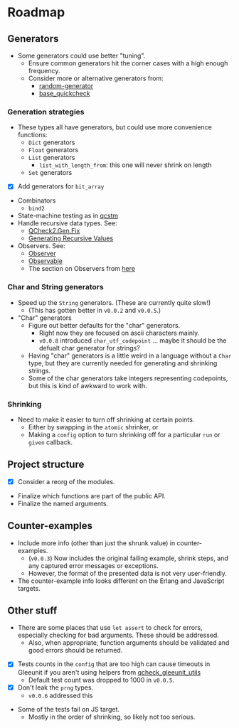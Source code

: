 # Roadmap

## Generators

- Some generators could use better "tuning".
  - Ensure common generators hit the corner cases with a high enough frequency.
  - Consider more or alternative generators from:
    - [random-generator](https://github.com/gasche/random-generator)
    - [base_quickcheck](https://github.com/janestreet/base_quickcheck)

### Generation strategies

- These types all have generators, but could use more convenience functions:
  - `Dict` generators
  - `Float` generators
  - `List` generators
    - `list_with_length_from`: this one will never shrink on length
  - `Set` generators
- [x] Add generators for `bit_array`
- Combinators
  - `bind2`
- State-machine testing as in [qcstm](https://github.com/jmid/qcstm)
- Handle recursive data types. See:
  - [QCheck2.Gen.Fix](https://ocaml.org/p/qcheck-core/latest/doc/QCheck2/Gen/index.html#recursive-data-structures)
  - [Generating Recursive Values](https://ocaml.org/p/base_quickcheck/latest/doc/Base_quickcheck/Generator/index.html#generating-recursive-values)
- Observers. See:
  - [Observer](https://ocaml.org/p/base_quickcheck/latest/doc/Base_quickcheck/Observer/index.html)
  - [Observable](https://ocaml.org/p/qcheck-core/latest/doc/QCheck2/Observable/index.html)
  - The section on Observers from [here](https://blog.janestreet.com/quickcheck-for-core/)

### Char and String generators

- Speed up the `String` generators. (These are currently quite slow!)
  - (This has gotten better in `v0.0.2` and `v0.0.5`.)
- "Char" generators
  - Figure out better defaults for the "char" generators.
    - Right now they are focused on ascii characters mainly.
    - `v0.0.8` introduced `char_utf_codepoint` ... maybe it should be the defualt char generator for strings?
  - Having "char" generators is a little weird in a language without a `Char` type, but they are currently needed for generating and shrinking strings.
  - Some of the char generators take integers representing codepoints, but this is kind of awkward to work with.

### Shrinking

- Need to make it easier to turn off shrinking at certain points.
  - Either by swapping in the `atomic` shrinker, or
  - Making a `config` option to turn shrinking off for a particular `run` or `given` callback.

## Project structure

- [x] Consider a reorg of the modules.
- Finalize which functions are part of the public API.
- Finalize the named arguments.

## Counter-examples

- Include more info (other than just the shrunk value) in counter-examples.
  - (`v0.0.3`) Now includes the original failing example, shrink steps, and any captured error messages or exceptions.
  - However, the format of the presented data is not very user-friendly.
- The counter-example info looks different on the Erlang and JavaScript targets.

## Other stuff

- There are some places that use `let assert` to check for errors, especially checking for bad arguments. These should be addressed.
  - Also, when appropriate, function arguments should be validated and good errors should be returned.
- [x] Tests counts in the `config` that are too high can cause timeouts in Gleeunit if you aren't using helpers from [qcheck_gleeunit_utils](https://github.com/mooreryan/qcheck_gleeunit_utils)
  - Default test count was dropped to 1000 in `v0.0.5`.
- [x] Don't leak the `prng` types.
  - `v0.0.6` addressed this
- Some of the tests fail on JS target.
  - Mostly in the order of shrinking, so likely not too serious.
